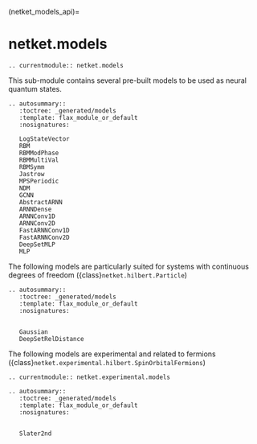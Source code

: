 (netket_models_api)=
# netket.models

```{eval-rst}
.. currentmodule:: netket.models

```

This sub-module contains several pre-built models to be used as
neural quantum states.

```{eval-rst}
.. autosummary::
   :toctree: _generated/models
   :template: flax_module_or_default
   :nosignatures:

   LogStateVector
   RBM
   RBMModPhase
   RBMMultiVal
   RBMSymm
   Jastrow
   MPSPeriodic
   NDM
   GCNN
   AbstractARNN
   ARNNDense
   ARNNConv1D
   ARNNConv2D
   FastARNNConv1D
   FastARNNConv2D
   DeepSetMLP
   MLP

```

The following models are particularly suited for systems with continuous degrees of freedom ({class}`netket.hilbert.Particle`)

```{eval-rst}
.. autosummary::
   :toctree: _generated/models
   :template: flax_module_or_default
   :nosignatures:


   Gaussian
   DeepSetRelDistance
```


The following models are experimental and related to fermions ({class}`netket.experimental.hilbert.SpinOrbitalFermions`)

```{eval-rst}
.. currentmodule:: netket.experimental.models

```

```{eval-rst}
.. autosummary::
   :toctree: _generated/models
   :template: flax_module_or_default
   :nosignatures:


   Slater2nd
```
